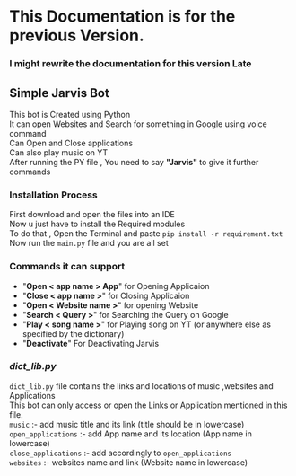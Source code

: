 # This Documentation is for the previous Version.
### I might rewrite the documentation for this version Late

##  Simple Jarvis Bot

This bot is Created using Python <br>
It can open Websites and Search for something in Google using voice command <br>
Can Open and Close applications<br>
Can also play music on YT <br>
After running the PY file , You need to say **"Jarvis"** to give it further commands


### Installation Process

First download and open the files into an IDE <br>
Now u just have to install the Required modules <br>
To do that , Open the Terminal and paste ```pip install -r requirement.txt``` <br>
Now run the ```main.py``` file and you are all set


### Commands it can support

- "**Open < app name > App**" for Opening Applicaion
- "**Close < app name >**" for Closing Applicaion
- "**Open < Website name >**" for opening Website
- "**Search < Query >**" for Searching the Query on Google
- "**Play < song name >**" for Playing song on YT (or anywhere else as specified by the dictionary)
- "**Deactivate**" For Deactivating Jarvis


### *dict_lib.py*
 ```dict_lib.py``` file contains the links and locations of music ,websites and Applications<br>
This bot can only access or open the Links or Application mentioned in this file.<br>
```music``` :- add music title and its link (title should be in lowercase)<br>
```open_applications``` :- add App name and its location (App name in lowercase)<br>
```close_applications``` :- add accordingly to ```open_applications```<br>
```websites``` :- websites name and link (Website name in lowercase)